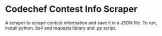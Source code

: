# Codechef Contest Info Scraper
A scraper to scrape contest information and save it in a JSON file.
To run, install python, bs4 and requests library and .py script.
